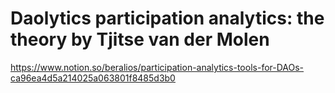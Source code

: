 # Daolytics participation analytics: the theory by Tjitse van der Molen
https://www.notion.so/beralios/participation-analytics-tools-for-DAOs-ca96ea4d5a214025a063801f8485d3b0
